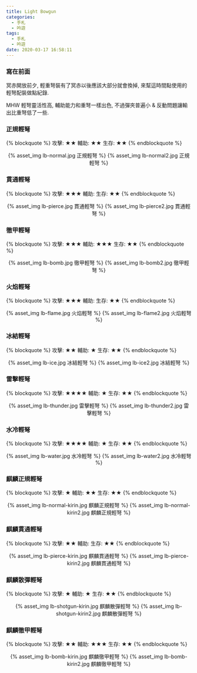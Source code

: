 ```yaml
---
title: Light Bowgun
categories:
  - 手札
  - 吟遊
tags:
  - 手札
  - 吟遊
date: 2020-03-17 16:58:11
---
```

### 寫在前面

冥赤開放前夕, 輕重弩裝有了冥赤以後應該大部分就會換掉, 來幫這時間點使用的輕弩配裝做點紀錄.

MHW 輕弩靈活性高, 輔助能力和重弩一樣出色, 不過彈夾普遍小 & 反動問題讓輸出比重弩低了一些.

### 正規輕弩
{% blockquote %}
攻擊: ★★
輔助: ★★
生存: ★★
{% endblockquote %}
<center>{% asset_img lb-normal.jpg 正規輕弩 %} {% asset_img lb-normal2.jpg 正規輕弩 %}</center>


### 貫通輕弩
{% blockquote %}
攻擊: ★★★
輔助:
生存: ★★
{% endblockquote %}
<center>{% asset_img lb-pierce.jpg 貫通輕弩 %} {% asset_img lb-pierce2.jpg 貫通輕弩 %}</center>


### 徹甲輕弩
{% blockquote %}
攻擊: ★★★
輔助: ★★★
生存: ★★
{% endblockquote %}
<center>{% asset_img lb-bomb.jpg 徹甲輕弩 %} {% asset_img lb-bomb2.jpg 徹甲輕弩 %}</center>


### 火焰輕弩
{% blockquote %}
攻擊: ★★★
輔助:
生存: ★★
{% endblockquote %}
<center>{% asset_img lb-flame.jpg 火焰輕弩 %} {% asset_img lb-flame2.jpg 火焰輕弩 %}</center>


### 冰結輕弩
{% blockquote %}
攻擊: ★★
輔助: ★
生存: ★★
{% endblockquote %}
<center>{% asset_img lb-ice.jpg 冰結輕弩 %} {% asset_img lb-ice2.jpg 冰結輕弩 %}</center>


### 雷擊輕弩
{% blockquote %}
攻擊: ★★★★
輔助: ★
生存: ★★
{% endblockquote %}
<center>{% asset_img lb-thunder.jpg 雷擊輕弩 %} {% asset_img lb-thunder2.jpg 雷擊輕弩 %}</center>


### 水冷輕弩
{% blockquote %}
攻擊: ★★★★
輔助: ★
生存: ★★
{% endblockquote %}
<center>{% asset_img lb-water.jpg 水冷輕弩 %} {% asset_img lb-water2.jpg 水冷輕弩 %}</center>


### 麒麟正規輕弩
{% blockquote %}
攻擊: ★
輔助: ★★
生存: ★★
{% endblockquote %}
<center>{% asset_img lb-normal-kirin.jpg 麒麟正規輕弩 %} {% asset_img lb-normal-kirin2.jpg 麒麟正規輕弩 %}</center>


### 麒麟貫通輕弩
{% blockquote %}
攻擊: ★★
輔助:
生存: ★★
{% endblockquote %}
<center>{% asset_img lb-pierce-kirin.jpg 麒麟貫通輕弩 %} {% asset_img lb-pierce-kirin2.jpg 麒麟貫通輕弩 %}</center>


### 麒麟散彈輕弩
{% blockquote %}
攻擊: ★
輔助: ★
生存: ★★
{% endblockquote %}
<center>{% asset_img lb-shotgun-kirin.jpg 麒麟散彈輕弩 %} {% asset_img lb-shotgun-kirin2.jpg 麒麟散彈輕弩 %}</center>


### 麒麟徹甲輕弩
{% blockquote %}
攻擊: ★★
輔助: ★★★
生存: ★★
{% endblockquote %}
<center>{% asset_img lb-bomb-kirin.jpg 麒麟徹甲輕弩 %} {% asset_img lb-bomb-kirin2.jpg 麒麟徹甲輕弩 %}</center>
